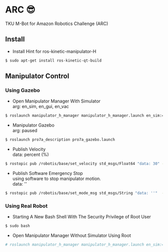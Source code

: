 # ARC :sunglasses:
TKU M-Bot for Amazon Robotics Challenge (ARC)


## Install

* Install Hint for ros-kinetic-manipulator-H
```bash
$ sudo apt-get install ros-kinetic-qt-build
```


## Manipulator Control

### Using Gazebo
    
* Open Manipulator Manager With Simulator   
    arg: en_sim, en_gui, en_vac

```bash
$ roslaunch manipulator_h_manager manipulator_h_manager.launch en_sim:=true
```

* Manipulator Gazebo    
    arg: paused

```bash
$ roslaunch pro7a_description pro7a_gazebo.launch
```

* Publish Velocity    
    data: percent (%)

```bash
$ rostopic pub /robotis/base/set_velocity std_msgs/Float64 "data: 30" -1
```

* Publish Software Emergency Stop    
    using software to stop manipulator motion.      
    data: ''

```bash
$ rostopic pub /robotis/base/set_mode_msg std_msgs/String "data: ''"  -1
```


### Using Real Robot

* Starting A New Bash Shell With The Security Privilege of Root User

```bash
$ sudo bash
```

* Open Manipulator Manager Without Simulator Using Root

```bash
# roslaunch manipulator_h_manager manipulator_h_manager.launch en_sim:=false
```
